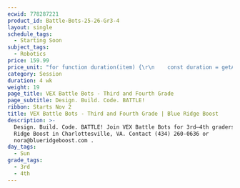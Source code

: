 ```yaml
---
ecwid: 778287221
product_id: Battle-Bots-25-26-Gr3-4
layout: single
schedule_tags:
  - Starting Soon
subject_tags:
  - Robotics
price: 159.99
price_unit: "for function duration(item) {\r\n    const duration = getAttributeValue(item, 'Duration (in weeks)');\r\n    if (isSession(item)) {\r\n       return `${duration} wk`;\r\n    } else if (isOngoing(item)) {\r\n        if (duration === undefined) {\r\n            return \"Flexible\";\r\n        } else if (duration <= 12) {\r\n            return \"2-3 mo\";\r\n        } else if (duration <= 24) {\r\n            return \"4-6 mo\";\r\n        } else {\r\n            return \"6+ mo\";\r\n        }\r\n    } else if (isSingle(item)) {\r\n        return \"1 wk\";\r\n    }\r\n} sessions"
category: Session
duration: 4 wk
weight: 19
page_title: VEX Battle Bots - Third and Fourth Grade
page_subtitle: Design. Build. Code. BATTLE!
ribbon: Starts Nov 2
title: VEX Battle Bots - Third and Fourth Grade | Blue Ridge Boost
description: >-
  Design. Build. Code. BATTLE! Join VEX Battle Bots for 3rd–4th graders at Blue
  Ridge Boost in Charlottesville, VA. Contact (434) 260-0636 or
  nora@blueridgeboost.com .
day_tags:
  - Sun
grade_tags:
  - 3rd
  - 4th
---
```


